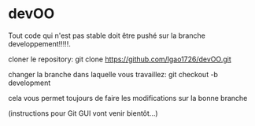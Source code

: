 # devOO

Tout code qui n'est pas stable doit être pushé sur la branche developpement!!!!!.

cloner le repository:
  git clone https://github.com/lgao1726/devOO.git
  
changer la branche dans laquelle vous travaillez:
  git checkout -b development
  
cela vous permet toujours de faire les modifications sur la bonne branche

(instructions pour Git GUI vont venir bientôt...)


